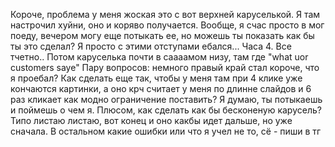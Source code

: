Короче, проблема у меня жоская это с вот верхней каруселькой. Я там настрочил хуйни, оно и коряво получается. Вообще, я счас просто в мог поеду,
вечером могу еще потыкать ее, но можешь ты показать как бы ты это сделал?
Я просто с этими отступами ебался... Часа 4. Все тчетно..
Потом каруселька почти в саааамом низу, там где "what uor customers saye"
Пару вопросов: немного правый край стал короче, что я проебал? Как сделать еще так, чтобы
у меня там при 4 клике уже кончаются картинки, а оно крч считает у меня по длинне слайдов и 6 раз кликает
как модно ограничение поставить? Я думаю, ты потыкаешь и поймешь о чем я. Плюсом, как сделать как бы бесконеную карусель?
Типо листаю листаю, вот конец и оно какбы идет дальше, но уже сначала. В остальном какие ошибки или что я учел не то, сё - пиши в тг
